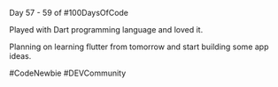 Day 57 - 59 of #100DaysOfCode

Played with Dart programming language and loved it.

Planning on learning flutter from tomorrow and start building some app ideas.

#CodeNewbie #DEVCommunity
